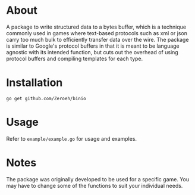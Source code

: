 # About
A package to write structured data to a bytes buffer, which is a technique commonly used in games where text-based protocols such as xml or json carry too much bulk to efficiently transfer data over the wire. The package is similar to Google's protocol buffers in that it is meant to be language agnostic with its intended function, but cuts out the overhead of using protocol buffers and compiling templates for each type.

# Installation
`go get github.com/Zeroeh/binio`

# Usage
Refer to `example/example.go` for usage and examples.

# Notes
The package was originally developed to be used for a specific game. You may have to change some of the functions to suit your individual needs.
